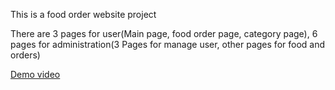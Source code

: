 This is a food order website project 

There are 3 pages for user(Main page, food order page, category page), 6 pages for administration(3 Pages for manage user, other pages for food and orders)

[Demo video](https://youtu.be/EBK3-b5-vPA)
